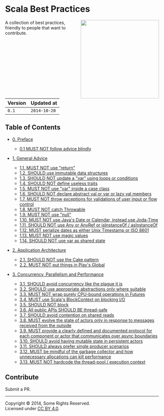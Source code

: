 # Scala Best Practices

<img src="https://raw.githubusercontent.com/monifu/scala-best-practices/master/assets/scala-logo-256.png"  align="right" width="256" height="256" />

A collection of best practices, friendly to people that want to
contribute.

| Version | Updated at   |
|---------|--------------|
| `0.1`   | `2014-10-20` |

## Table of Contents

- [0. Preface](0-preface.md)
  - [0.1 MUST NOT follow advice blindly](0-preface.md#01-must-not-follow-advice-blindly)

- [1. General Advice](1-general-advice.md)
  - [1.1. MUST NOT use "return"](1-general-advice.md#11-must-not-use-return)
  - [1.2. SHOULD use immutable data structures](1-general-advice.md#12-should-use-immutable-data-structures)
  - [1.3. SHOULD NOT update a "var" using loops or conditions](1-general-advice.md#13-should-not-update-a-var-using-loops-or-conditions)
  - [1.4. SHOULD NOT define useless traits](1-general-advice.md#14-should-not-define-useless-traits)
  - [1.5. MUST NOT use "var" inside a case class](1-general-advice.md#15-must-not-use-var-inside-a-case-class)
  - [1.6. SHOULD NOT declare abstract val or var or lazy val members](1-general-advice.md#16-should-not-declare-abstract-val-or-var-or-lazy-val-members)
  - [1.7. MUST NOT throw exceptions for validations of user input or flow control](1-general-advice.md#17-must-not-throw-exceptions-for-validations-of-user-input-or-flow-control)
  - [1.8. MUST NOT catch Throwable](1-general-advice.md#18-must-not-catch-throwable-when-catching-exceptions)
  - [1.9. MUST NOT use "null"](1-general-advice.md#19-must-not-use-null)
  - [1.10. MUST NOT use Java's Date or Calendar, instead use Joda-Time](1-general-advice.md#110-must-not-use-javas-date-or-calendar-instead-use-joda-time)
  - [1.11. SHOULD NOT use Any or AnyRef or isInstanceOf / asInstanceOf](1-general-advice.md#111-should-not-use-any-or-anyref-or-isinstanceof--asinstanceof)
  - [1.12. MUST serialize dates as either Unix Timestamp or ISO 8601](1-general-advice.md#112-must-serialize-dates-as-either-unix-timestamp-or-as-iso-8601)
  - [1.13. MUST NOT use magic values](1-general-advice.md#113-must-not-use-magic-values)
  - [1.14. SHOULD NOT use var as shared state](1-general-advice.md#114-should-not-use-var-as-shared-state)

- [2. Application Architecture](2-architecture.md)
  - [2.1. SHOULD NOT use the Cake pattern](2-architecture.md#21-should-not-use-the-cake-pattern)
  - [2.2. MUST NOT put things in Play's Global](2-architecture.md#22-must-not-put-things-in-plays-global)

- [3. Concurrency, Parallelism and Performance](3-concurrency-paralelism-performance.md)
  - [3.1. SHOULD avoid concurrency like the plague it is](3-concurrency-paralelism-performance.md#31-should-avoid-concurrency-like-the-plague-it-is)
  - [3.2. SHOULD use appropriate abstractions only where suitable](3-concurrency-paralelism-performance.md#32-should-use-appropriate-abstractions-only-where-suitable---future-actors-rx)
  - [3.3. MUST NOT wrap purely CPU-bound operations in Futures](3-concurrency-paralelism-performance.md#33-must-not-wrap-purely-cpu-bound-operations-in-futures)
  - [3.4. MUST use Scala's BlockContext on blocking I/O](3-concurrency-paralelism-performance.md#34-must-use-scalas-blockcontext-on-blocking-io)
  - [3.5. SHOULD NOT block](3-concurrency-paralelism-performance.md#35-should-not-block)
  - [3.6. All public APIs SHOULD BE thread-safe](3-concurrency-paralelism-performance.md#36-all-public-apis-should-be-thread-safe)
  - [3.7. SHOULD avoid contention on shared reads](3-concurrency-paralelism-performance.md#37-should-avoid-contention-on-shared-reads)
  - [3.8. MUST evolve the state of actors only in response to messages received from the outside](3-concurrency-paralelism-performance.md#38-must-evolve-the-state-of-actors-only-in-response-to-messages-received-from-the-outside)
  - [3.9. MUST provide a clearly defined and documented protocol for each component or actor that communicates over async boundaries](3-concurrency-paralelism-performance.md#39-must-provide-a-clearly-defined-and-documented-protocol-for-each-component-or-actor-that-communicates-over-async-boundaries)
  - [3.10. SHOULD avoid having mutable state in persistent actors](3-concurrency-paralelism-performance.md#310-should-avoid-having-mutable-state-in-persistent-actors)
  - [3.11. SHOULD always prefer single producer scenarios](3-concurrency-paralelism-performance.md#311-should-always-prefer-single-producer-scenarios)
  - [3.12. MUST be mindful of the garbage collector and how unnecessary allocations can kill performance](3-concurrency-paralelism-performance.md#312-must-be-mindful-of-the-garbage-collector-and-how-unnecessary-allocations-can-kill-performance)
  - [3.13. MUST NOT hardcode the thread-pool / execution context](3-concurrency-paralelism-performance.md#313-must-not-hardcode-the-thread-pool--execution-context)

## Contribute

Submit a PR.

---

Copyright &copy; 2014, Some Rights Reserved.<br />Licensed under [CC BY 4.0](https://creativecommons.org/licenses/by/4.0/).
